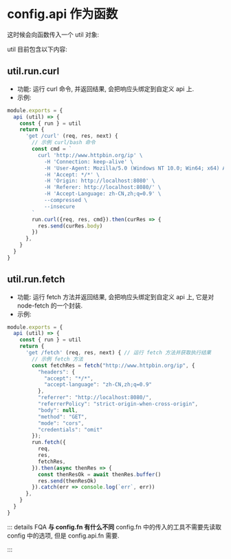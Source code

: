 # config.api 作为函数
这时候会向函数传入一个 util 对象:

util 目前包含以下内容:

## util.run.curl
- 功能: 运行 curl 命令, 并返回结果, 会把响应头绑定到自定义 api 上.
- 示例:
``` js
module.exports = {
  api (util) => {
    const { run } = util
    return {
      'get /curl' (req, res, next) {
        // 示例 curl/bash 命令
        const cmd = `
          curl 'http://www.httpbin.org/ip' \
            -H 'Connection: keep-alive' \
            -H 'User-Agent: Mozilla/5.0 (Windows NT 10.0; Win64; x64) AppleWebKit/537.36 (KHTML, like Gecko) Chrome/86.0.4240.183 Safari/537.36' \
            -H 'Accept: */*' \
            -H 'Origin: http://localhost:8080' \
            -H 'Referer: http://localhost:8080/' \
            -H 'Accept-Language: zh-CN,zh;q=0.9' \
            --compressed \
            --insecure
        `
        run.curl({req, res, cmd}).then(curRes => {
          res.send(curRes.body)
        })
      },
    }
  }
}
```

## util.run.fetch
- 功能: 运行 fetch 方法并返回结果, 会把响应头绑定到自定义 api 上, 它是对 node-fetch 的一个封装.
- 示例:

``` js
module.exports = {
  api (util) => {
    const { run } = util
    return {
      'get /fetch' (req, res, next) { // 运行 fetch 方法并获取执行结果
        // 示例 fetch 方法
        const fetchRes = fetch("http://www.httpbin.org/ip", {
          "headers": {
            "accept": "*/*",
            "accept-language": "zh-CN,zh;q=0.9"
          },
          "referrer": "http://localhost:8080/",
          "referrerPolicy": "strict-origin-when-cross-origin",
          "body": null,
          "method": "GET",
          "mode": "cors",
          "credentials": "omit"
        });
        run.fetch({
          req,
          res,
          fetchRes,
        }).then(async thenRes => {
          const thenResOk = await thenRes.buffer()
          res.send(thenResOk)
        }).catch(err => console.log(`err`, err))
      },
    }
  }
}
```

::: details FQA
**与 config.fn 有什么不同**
config.fn 中的传入的工具不需要先读取 config 中的选项, 但是 config.api.fn 需要.

:::
